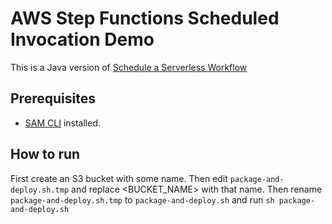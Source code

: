 # AWS Step Functions Scheduled Invocation Demo

This is a Java version of [Schedule a Serverless Workflow ](https://aws.amazon.com/getting-started/tutorials/scheduling-a-serverless-workflow-step-functions-cloudwatch-events/)


## Prerequisites
* [SAM CLI](https://github.com/awslabs/serverless-application-model) installed.

## How to run
First create an S3 bucket with some name. Then edit `package-and-deploy.sh.tmp` and replace <BUCKET_NAME> with that name.
Then rename  `package-and-deploy.sh.tmp` to `package-and-deploy.sh` and run `sh package-and-deploy.sh`

